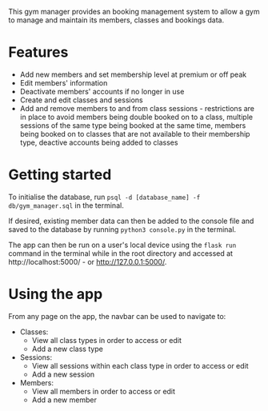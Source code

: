 This gym manager provides an booking management system to allow a gym to manage and maintain its members, classes and bookings data.


# Features

- Add new members and set membership level at premium or off peak
- Edit members' information
- Deactivate members' accounts if no longer in use
- Create and edit classes and sessions
- Add and remove members to and from class sessions - restrictions are in place to avoid members being double booked on to a class, multiple sessions of the same type being booked at the same time, members being booked on to classes that are not available to their membership type, deactive accounts being added to classes

# Getting started

To initialise the database, run `psql -d [database_name] -f db/gym_manager.sql` in the terminal. 

If desired, existing member data can then be added to the console file and saved to the database by running `python3 console.py` in the terminal.

The app can then be run on a user's local device using the `flask run` command in the terminal while in the root directory and accessed at http://localhost:5000/ - or http://127.0.0.1:5000/.

# Using the app

From any page on the app, the navbar can be used to navigate to:

- Classes:
    - View all class types in order to access or edit
    - Add a new class type
- Sessions:
    - View all sessions within each class type in order to access or edit
    - Add a new session
- Members:
    - View all members in order to access or edit
    - Add a new member

